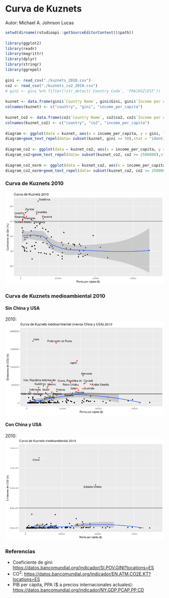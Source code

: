 # Curva de Kuznets
Autor: Michael A. Johnson Lucas

```r
setwd(dirname(rstudioapi::getSourceEditorContext()$path))

library(ggplot2)
library(readr)
library(magrittr)
library(dplyr)
library(stringr)
library(ggrepel)

gini <- read_csv("./kuznets_2010.csv")
co2 <- read_csv("./kuznets_co2_2010.csv")
# gini <- gini %>% filter(!str_detect(`Country Code`, 'FRA|KGZ|EST'))

kuznet <- data.frame(gini$`Country Name`, gini$Gini, gini$`Income per capita`, stringsAsFactors = TRUE)
colnames(kuznet) <- c("country", "gini", "income_per_capita")

kuznet_co2 <- data.frame(co2$`Country Name`, co2$co2, co2$`Income per capita`, stringsAsFactors = TRUE)
colnames(kuznet_co2) <- c("country", "co2", "income_per_capita")

diagram <- ggplot(data = kuznet, aes(x = income_per_capita, y = gini, label = country))+ geom_point(color = ifelse(kuznet$gini >= 50, "red", "black"))+ labs(title = "Curva de Kuznets 2010", x = "Renta per cápita ($)", y = "Coeficiente de Gini (%)")+ xlim(0,90000)+ylim(0,70)+geom_smooth()
diagram+geom_text_repel(data= subset(kuznet, gini >= 50),stat = "identity",position = "identity", parse = FALSE)+geom_hline(yintercept = 50)+scale_y_continuous(breaks = round(seq(0, 75, by = 10),0))

diagram_co2 <- ggplot(data = kuznet_co2, aes(x = income_per_capita, y = co2, label = country))+ geom_point(color = ifelse(kuznet_co2$co2 >= 2500000, "red", "black"))+ labs(title = "Curva de Kuznets medioambiental 2010", x = "Renta per cápita ($)", y = "Emisiones de CO2 (kt)")+geom_smooth()+ xlim(0,90000)+ylim(0,10000000)
diagram_co2+geom_text_repel(data= subset(kuznet_co2, co2 >= 2500000),stat = "identity",position = "identity", parse = FALSE)+geom_hline(yintercept = 2500000)

diagram_co2_norm <- ggplot(data = kuznet_co2, aes(x = income_per_capita, y = co2, label = country))+ geom_point(color = ifelse(kuznet_co2$co2 >= 250000, "red", "black"))+ labs(title = "Curva de Kuznets medioambiental (menos China y USA) 2010", x = "Renta per cápita ($)", y = "Emisiones de CO2 (kt)")+geom_smooth()+ xlim(0,90000)+ylim(0,2000000)
diagram_co2_norm+geom_text_repel(data= subset(kuznet_co2, co2 >= 250000),stat = "identity",position = "identity", parse = FALSE)+geom_hline(yintercept = 250000)
```

### Curva de Kuznets 2010
![Curva de Kuznets](curva_de_kuznets_2010.png)

### Curva de Kuznets medioambiental 2010

#### Sin China y USA
2010: ![Curva de Kuznets medioambiental](curva_de_kuznets_medioambiental_2010.png)

#### Con China y USA
2010: ![Curva de Kuznets medioambiental](curva_de_kuznets_medioambiental_completa_2010.png)

### Referencias
* Coeficiente de gini: https://datos.bancomundial.org/indicador/SI.POV.GINI?locations=ES
* CO<sup>2</sup>: https://datos.bancomundial.org/indicador/EN.ATM.CO2E.KT?locations=ES
* PIB per cápita, PPA ($ a precios internacionales actuales): https://datos.bancomundial.org/indicador/NY.GDP.PCAP.PP.CD
